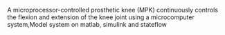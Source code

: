 A microprocessor-controlled prosthetic knee (MPK) continuously controls the flexion and extension of the knee joint using a microcomputer system,Model system on matlab, simulink and stateflow

